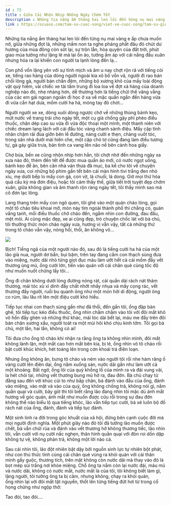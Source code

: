 ```yaml
---
id : 73
title : Giữa Cái Nhộn Nhịp Những Ngày Chớm Tết
description : Những tia nắng ấm tháng hai len lỏi đến từng nụ mai vàng e ấp chưa muốn nở, giữa những đọt lá, những mầm non ta nghe phảng phất đâu đó chút dư hương của mùa đông còn sót lại, sự trộn lẫn, hòa quyện của đất trời, phút giao mùa tưởng như lặng lẽ mà lại ồn ào, tưởng ấm áp với cái nắng đầu xuân nhưng hóa ra lại khiến con người ta lạnh lòng đến lạ...
link : https://ocuaso.com/tam-su-cuoc-song/viet-ve-cuoc-song/tam-su-giua-cai-nhon-nhip-nhung-ngay-chom-tet.html
---
```


Những tia nắng ấm tháng hai len lỏi đến từng nụ mai vàng e ấp chưa muốn
nở, giữa những đọt lá, những mầm non ta nghe phảng phất đâu đó chút dư hương
của mùa đông còn sót lại, sự trộn lẫn, hòa quyện của đất trời, phút giao
mùa tưởng như lặng lẽ mà lại ồn ào, tưởng ấm áp với cái nắng đầu xuân nhưng
hóa ra lại khiến con người ta lạnh lòng đến lạ...

Con phố vốn lặng yên với sự tĩnh mịch và âm u nay chợt rộn rã với tiếng
còi xe, tiếng rao hàng của dòng người ngoài kia xô bồ vồn vã, người đi rao
bán chổi lông gà, người bán chăn đệm, những bộ xương khô của mấy loài động
vật quý hiếm, vài chiếc xe tải tầm trung đi loa loa về đợt xả hàng của doanh
nghiệp nào đó, nhẹ nhàng hơn, dễ thương hơn là tiếng chửi thề văng vẳng
của các em gái ngoan ngoãn đi học ở xa về mặc quần ngắn đến háng vừa đi
vừa cắn hạt dưa, mồm cười ha hả, móng tay đỏ chót...

Người người xe xe, dòng xuôi dòng ngược chở về những thùng bánh kẹo, mứt
nước về trang trải cho ngày tết, một cụ già chống gậy phì phèo điếu thuốc,
chân dép cao su vừa đi vừa độc thoại một mình, một thanh niên với chiếc
dream lạng lách với cái đầu tóc vàng chanh sành điệu. Mấy cặp tình nhân
chậm rãi đùa giỡn bên lề đường, nàng cười e thẹn, chàng vuốt tóc, trong
sân nhà dưới mái hiên che, một cặp chó tơ cũng đang làm điều tương tự, gà
gáy giữa trưa, bản tình ca vang lên não nề bên cành hoa giấy.

Chợ búa, bến xe cũng nhộn nhịp hơn hẳn, tôi chợt nhớ đến những ngày xa xưa
nào đó, thèm đến tết để được mua quần áo mới, có nước ngọt uống, bánh kẹo
để ăn, bên căn nhà ván thưa đã mục, ba kể cho tôi về chuyện ngày xưa, coi
những bộ phim gần tết bên cái màn hình tivi trắng đen nhỏ xíu, mẹ dưới bếp
lo mấy con gà, con vịt, lá chuối, lá dong. Giờ mọi thứ hóa quá cầu kỳ mà
đơn điệu, hoặc tôi cảm thấy thế, giữa tiết trời tuyệt đẹp chớm xuân, giữa
không gian và âm thanh rộn ràng ngày tết, tôi thấy mình sao mà cô đơn lạc
lõng.

Lang thang trên mấy con ngõ quen, tôi ghé vào một quán cháo lòng, gọi một
tô cháo tiêu khoai mỡ, món này tìm ngoài thành phố thì chẳng có, quán vắng
tanh, mồi điếu thuốc chờ cháo đến, ngắm nhìn con đường, đau đầu, mệt mỏi.
Ai cũng mặc đẹp, xe ai cũng đẹp, trò chuyện chốc lát với bà chủ, tôi thưởng
thức món cháo ngày xưa, hương vị vẫn vậy, tất cả những thứ trong tô cháo
vẫn vậy, nóng hổi, thổi, ăn không vô...

![](https://ocuaso.com/wp-content/uploads/2016/01/tam-su-giua-cai-nhon-nhip-nhung-ngay-chom-tet.jpg)

Bịch! Tiếng ngã của một người nào đó, sau đó là tiếng cười ha hả của một
lão già nua, người dơ bẩn, bụi bặm, trên tay đang cầm con thạch sùng đưa
vào miệng, nước dãi nhỏ từng giọt đục màu làm ướt hết cả cái mồm đầy vết
thương ủng mủ, ổng cười lớn, tiến vào quán với cái chân què cùng tốc độ
như muốn nuốt chửng lấy tôi...

Ông đi chân không dưới lòng đường nóng rát, cái quần dài rách nát thảm thương,
mái tóc xù xì dính đầy chất nhớt nhầy nhụa và mấy cọng rác, vết thương đầy
người, ruồi bu quanh ông như một món hời di động, người ông co rúm, lâu
lâu rít lên một điệu cười khó hiểu.

Tiếp tục nhai con thạch sùng gần như đã thối, đến gần tôi, ổng đập bàn ghế,
tôi tiếp tục kéo điếu thuốc, ổng nhìn chằm chằm vào tôi với đôi mắt khô
vô hồn đầy ghèn và những thứ khác, mái tóc dài bết lại, máu me đầy trên
đôi bàn chân xương xẩu, người toát ra một mùi hôi khó chịu kinh tởm. Tôi
gọi bà chủ, một lần, hai lần, không có ai!

Tôi đưa cho ổng tô cháo khi nhận ra rằng ông ta không nhìn mình, đôi mắt
không lành lặn, một mắt cao hơn mắt bên kia, bị lé, ổng nhìn vô tô cháo
rồi bật cười khúc khích, hét toáng lên trong cơn khoái trá điên loạn.

Nhưng ổng không ăn, bưng tô cháo và ném vào người tôi rồi nhe hàm răng ố
vàng cười lên điên dại, ổng nằm xuống sàn, nước dãi gần như làm ướt cả một
khoảng. Bất ngờ, ổng lôi của quý khổng lồ của mình ra và đái vung vãi, la
hét chói tai, những vết thương bung mủ hở ra, đau đớn. Bà chủ chạy từ đằng
sau đến với khúc củi to như bắp chân, bà đánh vào đầu của ổng, đánh vào
miệng, vào mặt và vào của quý, ổng không chống trả, không nói gì, nằm quằn
quại và cười, bây giờ thì tôi biết rằng lão đang nhìn tôi mặc dù ánh mắt
hương về góc quán, ánh mắt như muốn được cứu rỗi trong sự đau đớn không
thể nào biểu lộ qua tiếng khóc, lão vẫn tiếp tục cười, bà xé luôn bộ đồ
rách nát của ổng, đánh, đánh và tiếp tục đánh.

Một sinh linh ra đời trong góc khuất của xã hội, đứng bên cạnh cuộc đời
mà mọi người định nghĩa. Một phút giây nào đó tôi đã tưởng lão muốn được
chết, bà vẫn chửi rủa và đánh vào vết thương hở không thương tiếc, lão nhìn
tôi, vẫn cười với nụ cười nấc nghẹn, thân hình quằn quại với đòn roi dồn
dập không tự vệ, không phản trả, không một lời nào cả.

Sau cái nhìn tôi, lão đột nhiên bật dậy bởi nguồn sinh lực tự nhiên bột
phát, như con thú thức tỉnh cùng cái chân què vùng ra khỏi quán với cái
thân mình gầy guộc, thương tích, trên mặt không còn nước dãi mà thay vào
đó là bọt mép sủi trắng nơi khóe miệng. Chỗ ông ta nằm còn lại nước đái,
máu mủ và nước dãi, không có nước mắt, nước mắt là của tôi, tôi không biết
làm gì, lặng người, tôi tưởng ông ta bị câm, nhưng không, chạy ra khỏi quán,
ổng nhìn lại với đôi mắt tật nguyền, thốt lên từng tiếng đứt hơi từ trong
cổ họng chừng như ngộp thở:

Tao đói, tao đói....